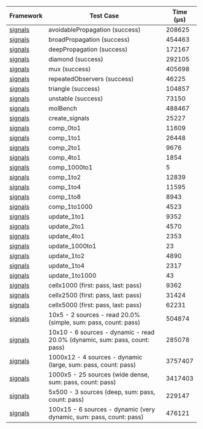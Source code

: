 | Framework | Test Case | Time (μs) |
| --- | --- | --- |
| [signals](https://github.com/rodydavis/signals.dart) | avoidablePropagation (success) | 208625 |
| [signals](https://github.com/rodydavis/signals.dart) | broadPropagation (success) | 454463 |
| [signals](https://github.com/rodydavis/signals.dart) | deepPropagation (success) | 172167 |
| [signals](https://github.com/rodydavis/signals.dart) | diamond (success) | 292105 |
| [signals](https://github.com/rodydavis/signals.dart) | mux (success) | 405698 |
| [signals](https://github.com/rodydavis/signals.dart) | repeatedObservers (success) | 46225 |
| [signals](https://github.com/rodydavis/signals.dart) | triangle (success) | 104857 |
| [signals](https://github.com/rodydavis/signals.dart) | unstable (success) | 73150 |
| [signals](https://github.com/rodydavis/signals.dart) | molBench | 488467 |
| [signals](https://github.com/rodydavis/signals.dart) | create_signals | 25227 |
| [signals](https://github.com/rodydavis/signals.dart) | comp_0to1 | 11609 |
| [signals](https://github.com/rodydavis/signals.dart) | comp_1to1 | 26448 |
| [signals](https://github.com/rodydavis/signals.dart) | comp_2to1 | 9676 |
| [signals](https://github.com/rodydavis/signals.dart) | comp_4to1 | 1854 |
| [signals](https://github.com/rodydavis/signals.dart) | comp_1000to1 | 5 |
| [signals](https://github.com/rodydavis/signals.dart) | comp_1to2 | 12839 |
| [signals](https://github.com/rodydavis/signals.dart) | comp_1to4 | 11595 |
| [signals](https://github.com/rodydavis/signals.dart) | comp_1to8 | 8943 |
| [signals](https://github.com/rodydavis/signals.dart) | comp_1to1000 | 4523 |
| [signals](https://github.com/rodydavis/signals.dart) | update_1to1 | 9352 |
| [signals](https://github.com/rodydavis/signals.dart) | update_2to1 | 4570 |
| [signals](https://github.com/rodydavis/signals.dart) | update_4to1 | 2353 |
| [signals](https://github.com/rodydavis/signals.dart) | update_1000to1 | 23 |
| [signals](https://github.com/rodydavis/signals.dart) | update_1to2 | 4890 |
| [signals](https://github.com/rodydavis/signals.dart) | update_1to4 | 2317 |
| [signals](https://github.com/rodydavis/signals.dart) | update_1to1000 | 43 |
| [signals](https://github.com/rodydavis/signals.dart) | cellx1000 (first: pass, last: pass) | 9362 |
| [signals](https://github.com/rodydavis/signals.dart) | cellx2500 (first: pass, last: pass) | 31424 |
| [signals](https://github.com/rodydavis/signals.dart) | cellx5000 (first: pass, last: pass) | 62231 |
| [signals](https://github.com/rodydavis/signals.dart) | 10x5 - 2 sources - read 20.0% (simple, sum: pass, count: pass) | 504874 |
| [signals](https://github.com/rodydavis/signals.dart) | 10x10 - 6 sources - dynamic - read 20.0% (dynamic, sum: pass, count: pass) | 285078 |
| [signals](https://github.com/rodydavis/signals.dart) | 1000x12 - 4 sources - dynamic (large, sum: pass, count: pass) | 3757407 |
| [signals](https://github.com/rodydavis/signals.dart) | 1000x5 - 25 sources (wide dense, sum: pass, count: pass) | 3417403 |
| [signals](https://github.com/rodydavis/signals.dart) | 5x500 - 3 sources (deep, sum: pass, count: pass) | 229147 |
| [signals](https://github.com/rodydavis/signals.dart) | 100x15 - 6 sources - dynamic (very dynamic, sum: pass, count: pass) | 476121 |
